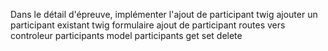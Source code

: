 Dans le détail d'épreuve, implémenter l'ajout de participant
twig ajouter un participant existant
twig formulaire ajout de participant
routes vers controleur participants
model participants get set delete

